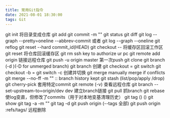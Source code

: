 ```yaml
---
title: 常用Git指令
date: 2021-08-01 18:30:00
tags: Git
---
```

git init 将目录变成仓库
git add
git commit -m ""
git status
git diff <file>
git log --graph --pretty=oneline --abbrev-commit 或者 git log --graph --oneline
git reflog
git reset --hard commit_id(HEAD)
git checkout -- <file> 将缓存区回滚工作区
git reset <file> 将仓库回滚缓存区
git rm <file>
ssh key to authorize ur pc
git remote add origin <git address> 链接远程仓库
git push -u origin master 第一次push
git clone <git address>
git branch (-d <branch>)(-D <branch> for unmerged branch)
git branch <branch> 创建
git checkout <branch> = git switch <branch>
git checkout -b <branch> = git switch -c <branch> 创建并切换
git merge <branch>
manually merge if conflicts
git merge --no-ff -m "" <branch> :: branch history kept
git stash (list/pop/apply <stash>/drop)
git cherry-pick <commit> 套用特定commit
git remote (-v) 查看远程仓库
git branch --set-upstream-to=origin/dev dev 建立branch链接
git pull 抓branch
git rebase 使log变直，但修改了commits（用于对本地变基清理历史）
git tag (<version>) (<commit>)
git show <tag>
git tag -a <version> -m "" <commit>
git tag -d <version>
git push origin <version> (--tags 全部)
git push origin :refs/tags/<version> 远程删除
